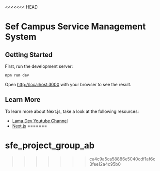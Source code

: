 <<<<<<< HEAD
# Sef Campus Service Management System

## Getting Started

First, run the development server:

```bash
npm run dev

```

Open [http://localhost:3000](http://localhost:3000) with your browser to see the result.

## Learn More

To learn more about Next.js, take a look at the following resources:

- [Lama Dev Youtube Channel]() 
- [Next.js](https://nextjs.org/learn)
=======
# sfe_project_group_ab
>>>>>>> ca4c9a5ca58886e5040cdf1af6c3fee12a4c95b0
